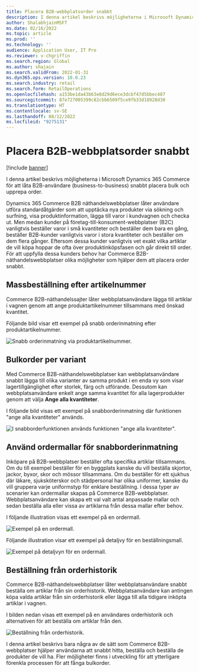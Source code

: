 ```yaml
---
title: Placera B2B-webbplatsorder snabbt
description: I denna artikel beskrivs möjligheterna i Microsoft Dynamics 365 Commerce för att låta B2B-användare (business-to-business) snabbt placera bulk och upprepa order.
author: ShalabhjainMSFT
ms.date: 02/16/2022
ms.topic: article
ms.prod: ''
ms.technology: ''
audience: Application User, IT Pro
ms.reviewer: v-chgriffin
ms.search.region: Global
ms.author: shajain
ms.search.validFrom: 2022-01-31
ms.dyn365.ops.version: 10.0.23
ms.search.industry: retail
ms.search.form: RetailOperations
ms.openlocfilehash: a153be1da43b63e8d29d6ece3dcbf47d5bbec487
ms.sourcegitcommit: 87e727005399c82cbb6509f5ce9fb33d18928d30
ms.translationtype: HT
ms.contentlocale: sv-SE
ms.lasthandoff: 08/12/2022
ms.locfileid: "9275131"
---
```

# <a name="place-b2b-website-orders-quickly"></a>Placera B2B-webbplatsorder snabbt

[!include [banner](../../includes/banner.md)]

I denna artikel beskrivs möjligheterna i Microsoft Dynamics 365 Commerce för att låta B2B-användare (business-to-business) snabbt placera bulk och upprepa order.

Dynamics 365 Commerce B2B näthandelswebbplatser låter användare utföra standardåtgärder som att upptäcka nya produkter via sökning och surfning, visa produktinformation, lägga till varor i kundvagnen och checka ut. Men medan kunder på företag-till-konsument-webbplatser (B2C) vanligtvis beställer varor i små kvantiteter och beställer dem bara en gång, beställer B2B-kunder vanligtvis varor i stora kvantiteter och beställer om dem flera gånger. Eftersom dessa kunder vanligtvis vet exakt vilka artiklar de vill köpa hoppar de ofta över produktinköpsfasen och går direkt till order. För att uppfylla dessa kunders behov har Commerce B2B-näthandelswebbplatser olika möjligheter som hjälper dem att placera order snabbt.

## <a name="bulk-order-by-item-number"></a>Massbeställning efter artikelnummer

Commerce B2B-näthandelssajter låter webbplatsanvändare lägga till artiklar i vagnen genom att ange produktartikelnummer tillsammans med önskad kvantitet.

Följande bild visar ett exempel på snabb orderinmatning efter produktartikelnummer.

![Snabb orderinmatning via produktartikelnummer.](../media/QuickAddByItem.png)

## <a name="bulk-order-by-variant"></a>Bulkorder per variant

Med Commerce B2B-näthandelswebbplatser kan webbplatsanvändare snabbt lägga till olika varianter av samma produkt i en enda vy som visar lagertillgänglighet efter storlek, färg och utförande. Dessutom kan webbplatsanvändare enkelt ange samma kvantitet för alla lagerprodukter genom att välja **Ange alla kvantiteter**.

I följande bild visas ett exempel på snabborderinmatning där funktionen "ange alla kvantiteter" används.

![I snabborderfunktionen används funktionen "ange alla kvantiteter".](../media/MatrixView.png)

## <a name="use-order-templates-for-quick-order-entry"></a>Använd ordermallar för snabborderinmatning

Inköpare på B2B-webbplatser beställer ofta specifika artiklar tillsammans. Om du till exempel beställer för en byggplats kanske du vill beställa skjortor, jackor, byxor, skor och mössor tillsammans. Om du beställer för ett sjukhus där läkare, sjuksköterskor och städpersonal har olika uniformer, kanske du vill gruppera varje uniformstyp för enklare beställning. I dessa typer av scenarier kan ordermallar skapas på Commerce B2B-webbplatser. Webbplatsanvändare kan skapa ett val valt antal anpassade mallar och sedan beställa alla eller vissa av artiklarna från dessa mallar efter behov.

I följande illustration visas ett exempel på en ordermall.

![Exempel på en ordermall.](../media/OrderTemplateHeader.png)

Följande illustration visar ett exempel på detaljvy för en beställningsmall.

![Exempel på detaljvyn för en ordermall.](../media/OrderTemplateLines.png)

## <a name="reorder-from-order-history"></a>Beställning från orderhistorik

Commerce B2B-näthandelswebbplatser låter webbplatsanvändare snabbt beställa om artiklar från sin orderhistorik. Webbplatsanvändare kan antingen köpa valda artiklar från sin orderhistorik eller lägga till alla tidigare inköpta artiklar i vagnen.

I bilden nedan visas ett exempel på en användares orderhistorik och alternativen för att beställa om artiklar från den.

![Beställning från orderhistorik.](../media/Reorder.png)

I denna artikel beskrivs bara några av de sätt som Commerce B2B-webbplatser hjälper användarna att snabbt hitta, beställa och beställa de produkter de vill ha. Fler möjligheter finns i utveckling för att ytterligare förenkla processen för att fånga bulkorder.
